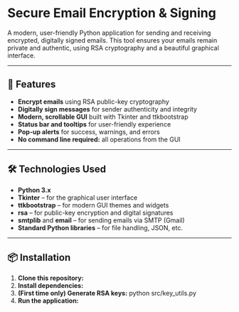 # Secure Email Encryption & Signing

A modern, user-friendly Python application for sending and receiving encrypted, digitally signed emails. This tool ensures your emails remain private and authentic, using RSA cryptography and a beautiful graphical interface.

---

## 🚀 Features

- **Encrypt emails** using RSA public-key cryptography
- **Digitally sign messages** for sender authenticity and integrity
- **Modern, scrollable GUI** built with Tkinter and ttkbootstrap
- **Status bar and tooltips** for user-friendly experience
- **Pop-up alerts** for success, warnings, and errors
- **No command line required:** all operations from the GUI

---

## 🛠️ Technologies Used

- **Python 3.x**
- **Tkinter** – for the graphical user interface
- **ttkbootstrap** – for modern GUI themes and widgets
- **rsa** – for public-key encryption and digital signatures
- **smtplib** and **email** – for sending emails via SMTP (Gmail)
- **Standard Python libraries** – for file handling, JSON, etc.

---

## 📦 Installation

1. **Clone this repository:**
2. **Install dependencies:**
3.  **(First time only) Generate RSA keys:** python src/key_utils.py
4. **Run the application:**

